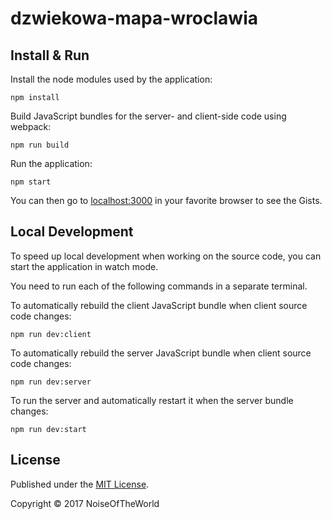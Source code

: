 # dzwiekowa-mapa-wroclawia

## Install & Run

Install the node modules used by the application:

    npm install
    
Build JavaScript bundles for the server- and client-side code using webpack:

    npm run build
    
Run the application:

    npm start
    
You can then go to [localhost:3000](http://localhost:3000/) in your favorite browser to see the Gists.

## Local Development

To speed up local development when working on the source code, you can start the application in watch mode.

You need to run each of the following commands in a separate terminal.

To automatically rebuild the client JavaScript bundle when client source code changes:

    npm run dev:client
    
To automatically rebuild the server JavaScript bundle when client source code changes:

    npm run dev:server
    
To run the server and automatically restart it when the server bundle changes:

    npm run dev:start
    
## License

Published under the [MIT License](LICENSE.md).

Copyright &#xa9; 2017 NoiseOfTheWorld


